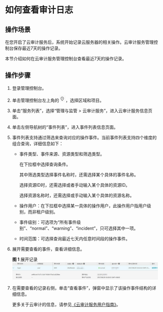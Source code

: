 # 如何查看审计日志<a name="ecs_03_1102"></a>

## 操作场景<a name="section348215012500"></a>

在您开启了云审计服务后，系统开始记录云服务器的相关操作。云审计服务管理控制台保存最近7天的操作记录。

本节介绍如何在云审计服务管理控制台查看最近7天的操作记录。

## 操作步骤<a name="section19713162125313"></a>

1.  登录管理控制台。
2.  单击管理控制台左上角的![](figures/icon-region.png)，选择区域和项目。
3.  单击“服务列表”，选择“管理与监管 \> 云审计服务”，进入云审计服务信息页面。
4.  单击左侧导航树的“事件列表”，进入事件列表信息页面。
5.  事件列表支持通过筛选来查询对应的操作事件。当前事件列表支持四个维度的组合查询，详细信息如下：
    -   事件类型、事件来源、资源类型和筛选类型。

        在下拉框中选择查询条件。

        其中筛选类型选择事件名称时，还需选择某个具体的事件名称。

        选择资源ID时，还需选择或者手动输入某个具体的资源ID。

        选择资源名称时，还需选择或手动输入某个具体的资源名称。

    -   操作用户：在下拉框中选择某一具体的操作用户，此操作用户指用户级别，而非租户级别。
    -   事件级别：可选项为“所有事件级别”、“normal”、“warning”、“incident”，只可选择其中一项。
    -   时间范围：可选择查询最近七天内任意时间段的操作事件。

6.  展开需要查看的事件，查看详细信息。

    **图 1**  展开记录<a name="fig1972512145312"></a>  
    ![](figures/展开记录.jpg "展开记录")

7.  在需要查看的记录右侧，单击“查看事件”，弹窗中显示了该操作事件结构的详细信息。

    更多关于云审计的信息，请参见[《云审计服务用户指南》](https://support.huaweicloud.com/cts/index.html)。



